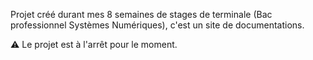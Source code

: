Projet créé durant mes 8 semaines de stages de terminale (Bac professionnel Systèmes Numériques), c'est un site de documentations.

⚠️ Le projet est à l'arrêt pour le moment.
